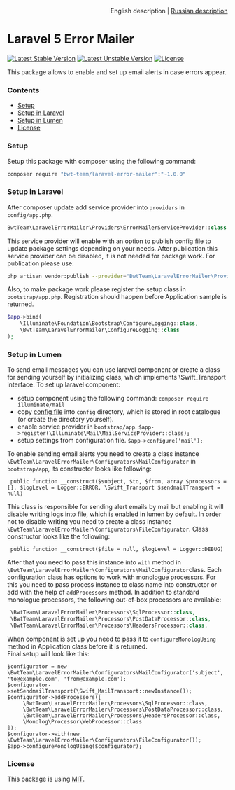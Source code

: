 <p align="right">
English description | <a href="README_RU.md">Russian description</a> 
</p>

# Laravel 5 Error Mailer

[![Latest Stable Version][ico-stable-version]][link-stable-packagist]
[![Latest Unstable Version][ico-unstable-version]][link-unstable-packagist]
[![License][ico-license]](LICENSE.md)

This package allows to enable and set up email alerts in case errors appear. 
 
### Contents

- [Setup](#setup)
- [Setup in Laravel](#setup-in-laravel)
- [Setup in Lumen](#setup-in-lumen)
- [License](#license)

### Setup

Setup this package with composer using the following command:

```bash
composer require "bwt-team/laravel-error-mailer":"~1.0.0"
```

### Setup in Laravel

After composer update add service provider into `providers` in `config/app.php`. 

```php
BwtTeam\LaravelErrorMailer\Providers\ErrorMailerServiceProvider::class
```

This service provider will enable with an option to publish config file to update
package settings depending on your needs. 
After publication this service provider can be disabled, it is not needed for package work. For publication please use:

```bash
php artisan vendor:publish --provider="BwtTeam\LaravelErrorMailer\Providers\ErrorMailerServiceProvider" --tag=config
```

Also, to make package work please register the setup class in `bootstrap/app.php`. Registration should happen before Application sample is returned.

```php
$app->bind(
    \Illuminate\Foundation\Bootstrap\ConfigureLogging::class,
    \BwtTeam\LaravelErrorMailer\ConfigureLogging::class
);
```

### Setup in Lumen

To send email messages you can use laravel component or create a class for sending yourself by initializing class, which implements \Swift_Transport interface.
To set up laravel component:

   - setup component using the following command:
    ```
    composer require illuminate/mail
    ```
   - copy [config file](https://github.com/laravel/laravel/blob/master/config/mail.php) into  `config` directory, which is stored in root catalogue (or create the directory yourself). 
   - enable service provider in `bootstrap/app`.
    ```
    $app->register(\Illuminate\Mail\MailServiceProvider::class);
    ```
   - setup settings from configuration file.
    ```
    $app->configure('mail');
    ```

To enable sending email alerts you need to create a class instance `\BwtTeam\LaravelErrorMailer\Configurators\MailConfigurator` in   `bootstrap/app`, its constructor looks like following: 

```
 public function __construct($subject, $to, $from, array $processors = [], $logLevel = Logger::ERROR, \Swift_Transport $sendmailTransport = null)
```

This class is responsible for sending alert emails by mail but enabling it will disable writing logs into file, which is enabled in lumen by default. In order not to disable
writing you need to create a class instance `\BwtTeam\LaravelErrorMailer\Configurators\FileConfigurator`. Class constructor looks like the following: 

```
 public function __construct($file = null, $logLevel = Logger::DEBUG)
```

After that you need to pass this instance into `with` method in `\BwtTeam\LaravelErrorMailer\Configurators\MailConfigurator`class.
Each configuration class has options to work with monologue processors. For this you need to pass process instance to class name into constructor or add with the help of  `addProcessors` method.
In addition to standard monologue processors, the following out-of-box processors are available:
 
```php
 \BwtTeam\LaravelErrorMailer\Processors\SqlProcessor::class,
 \BwtTeam\LaravelErrorMailer\Processors\PostDataProcessor::class,
 \BwtTeam\LaravelErrorMailer\Processors\HeadersProcessor::class,
```

When component is set up you need to pass it to `configureMonologUsing` method  in  Application class before it is returned.<br />
Final setup will look like this:

```
$configurator = new \BwtTeam\LaravelErrorMailer\Configurators\MailConfigurator('subject', 'to@example.com', 'from@example.com');
$configurator->setSendmailTransport(\Swift_MailTransport::newInstance());
$configurator->addProcessors([
     \BwtTeam\LaravelErrorMailer\Processors\SqlProcessor::class,
     \BwtTeam\LaravelErrorMailer\Processors\PostDataProcessor::class,
     \BwtTeam\LaravelErrorMailer\Processors\HeadersProcessor::class,
     \Monolog\Processor\WebProcessor::class
]);
$configurator->with(new \BwtTeam\LaravelErrorMailer\Configurators\FileConfigurator());
$app->configureMonologUsing($configurator);
```

### License

This package is using [MIT](LICENSE.md).

[ico-stable-version]: https://poser.pugx.org/bwt-team/laravel-error-mailer/v/stable?format=flat-square
[ico-unstable-version]: https://poser.pugx.org/bwt-team/laravel-error-mailer/v/unstable?format=flat-square
[ico-license]: https://poser.pugx.org/bwt-team/laravel-error-mailer/license?format=flat-square

[link-stable-packagist]: https://packagist.org/packages/bwt-team/laravel-error-mailer
[link-unstable-packagist]: https://packagist.org/packages/bwt-team/laravel-error-mailer#dev-develop